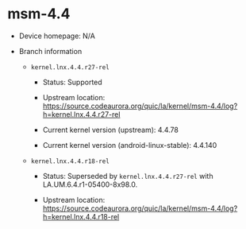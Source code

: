 # msm-4.4

* Device homepage: N/A

* Branch information

  * `kernel.lnx.4.4.r27-rel`

    * Status: Supported

    * Upstream location: https://source.codeaurora.org/quic/la/kernel/msm-4.4/log?h=kernel.lnx.4.4.r27-rel

    * Current kernel version (upstream): 4.4.78

    * Current kernel version (android-linux-stable): 4.4.140

  * `kernel.lnx.4.4.r18-rel`

    * Status: Superseded by `kernel.lnx.4.4.r27-rel` with LA.UM.6.4.r1-05400-8x98.0.

    * Upstream location: https://source.codeaurora.org/quic/la/kernel/msm-4.4/log?h=kernel.lnx.4.4.r18-rel
